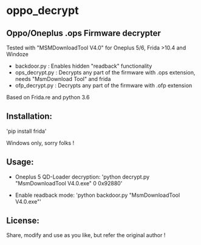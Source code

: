 # oppo_decrypt
Oppo/Oneplus .ops Firmware decrypter
------------------------------------

Tested with "MSMDownloadTool V4.0" for Oneplus 5/6, Frida >10.4 and Windoze

* backdoor.py : Enables hidden "readback" functionality
* ops_decrypt.py  : Decrypts any part of the firmware with .ops extension, needs "MsmDownload Tool" and frida
* ofp_decrypt.py  : Decrypts any part of the firmware with .ofp extension


Based on Frida.re and python 3.6

Installation:
-------------
'pip install frida'

Windows only, sorry folks !

Usage:
-------- 
* Oneplus 5 QD-Loader decryption:
'python decrypt.py "MsmDownloadTool V4.0.exe" 0 0x92880'

* Enable readback mode:
'python backdoor.py "MsmDownloadTool V4.0.exe"'

License:
-------- 
Share, modify and use as you like, but refer the original author !